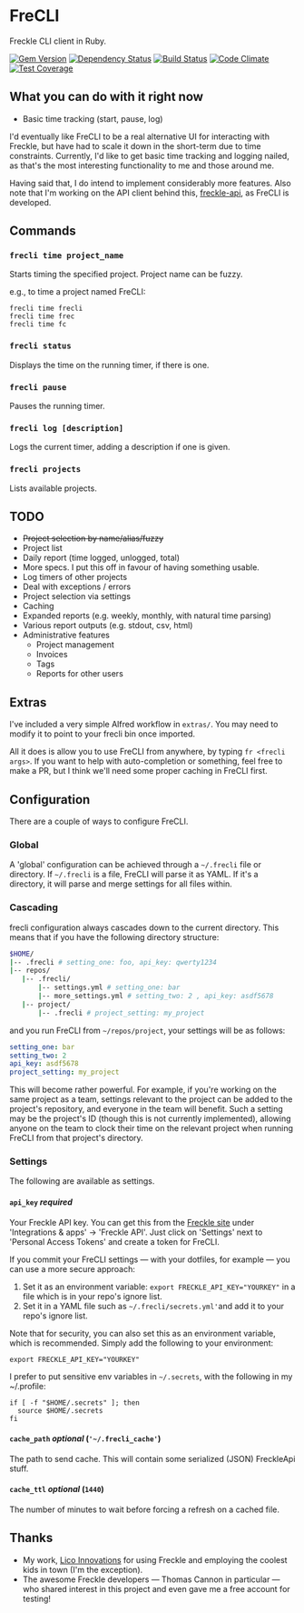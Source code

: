 # FreCLI
Freckle CLI client in Ruby.

[![Gem Version](https://badge.fury.io/rb/frecli.svg)](https://badge.fury.io/rb/frecli)
[![Dependency Status](https://gemnasium.com/shkm/frecli.svg)](https://gemnasium.com/shkm/frecli)
[![Build Status](https://travis-ci.org/shkm/frecli.svg)](https://travis-ci.org/shkm/frecli)
[![Code Climate](https://codeclimate.com/github/shkm/frecli/badges/gpa.svg)](https://codeclimate.com/github/shkm/frecli)
[![Test Coverage](https://codeclimate.com/github/shkm/frecli/badges/coverage.svg)](https://codeclimate.com/github/shkm/frecli/coverage)

## What you can do with it right now

- Basic time tracking (start, pause, log)

I'd eventually like FreCLI to be a real alternative UI for interacting with Freckle, but have had to scale it down in the short-term due to time constraints. Currently, I'd like to get basic time tracking and logging nailed, as that's the most interesting functionality to me and those around me.

Having said that, I do intend to implement considerably more features. Also note that I'm working on the API client behind this, [freckle-api](https://github.com/shkm/freckle-api), as FreCLI is developed.


## Commands

### `frecli time project_name`

Starts timing the specified project. Project name can be fuzzy.

e.g., to time a project named FreCLI:

```
frecli time frecli
frecli time frec
frecli time fc
```

### `frecli status`

Displays the time on the running timer, if there is one.

### `frecli pause`

Pauses the running timer.

### `frecli log [description]`

Logs the current timer, adding a description if one is given.

### `frecli projects`

Lists available projects.


## TODO

- ~~Project selection by name/alias/fuzzy~~
- Project list
- Daily report (time logged, unlogged, total)
- More specs. I put this off in favour of having something usable.
- Log timers of other projects
- Deal with exceptions / errors
- Project selection via settings
- Caching
- Expanded reports (e.g. weekly, monthly, with natural time parsing)
- Various report outputs (e.g. stdout, csv, html)
- Administrative features
  - Project management
  - Invoices
  - Tags
  - Reports for other users

## Extras
I've included a very simple Alfred workflow in `extras/`. You may need to modify it to point to your frecli bin once imported.

All it does is allow you to use FreCLI from anywhere, by typing `fr <frecli args>`. If you want to help with auto-completion or something, feel free to make a PR, but I think we'll need some proper caching in FreCLI first.

## Configuration

There are a couple of ways to configure FreCLI.

### Global

A 'global' configuration can be achieved through a `~/.frecli` file or directory. If `~/.frecli` is a file, FreCLI will parse it as YAML. If it's a directory, it will parse and merge settings for all files within.

### Cascading

frecli configuration always cascades down to the current directory. This means that if you have the following directory structure:

```bash
$HOME/
|-- .frecli # setting_one: foo, api_key: qwerty1234
|-- repos/
   |-- .frecli/
       |-- settings.yml # setting_one: bar
       |-- more_settings.yml # setting_two: 2 , api_key: asdf5678
   |-- project/
       |-- .frecli # project_setting: my_project

```

and you run FreCLI from `~/repos/project`, your settings will be as follows:

```yml
setting_one: bar
setting_two: 2
api_key: asdf5678
project_setting: my_project
```

This will become rather powerful. For example, if you're working on the same project as a team, settings relevant to the project can be added to the project's repository, and everyone in the team will benefit. Such a setting may be the project's ID (though this is not currently implemented), allowing anyone on the team to clock their time on the relevant project when running FreCLI from that project's directory.

### Settings

The following are available as settings.


#### `api_key` *required*
Your Freckle API key. You can get this from the [Freckle site](https://letsfreckle.com) under 'Integrations & apps' -> 'Freckle API'. Just click on 'Settings' next to 'Personal Access Tokens' and create a token for FreCLI.

If you commit your FreCLI settings — with your dotfiles, for example — you can use a more secure approach:

1. Set it as an environment variable: `export FRECKLE_API_KEY="YOURKEY"` in a file which is in your repo's ignore list.
2. Set it in a YAML file such as `~/.frecli/secrets.yml'`and add it to your repo's ignore list.

Note that for security, you can also set this as an environment variable, which is recommended. Simply add the following to your environment:

```
export FRECKLE_API_KEY="YOURKEY"
```

I prefer to put sensitive env variables in `~/.secrets`, with the following in my ~/.profile:
```
if [ -f "$HOME/.secrets" ]; then
  source $HOME/.secrets
fi

```

#### `cache_path` *optional* (`'~/.frecli_cache'`)
The path to send cache. This will contain some serialized (JSON) FreckleApi stuff.

#### `cache_ttl` *optional* (`1440`)
The number of minutes to wait before forcing a refresh on a cached file.

## Thanks
- My work, [Lico Innovations](http://lico.nl/) for using Freckle and employing the coolest kids in town (I'm the exception).
- The awesome Freckle developers — Thomas Cannon in particular — who shared interest in this project and even gave me a free account for testing!
